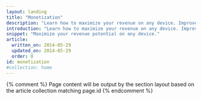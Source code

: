 ```yaml
---
layout: landing
title: "Monetization"
description: "Learn how to maximize your revenue on any device. Improve user experience and get paid."
introduction: "Learn how to maximize your revenue on any device. Improve user experience and get paid."
snippet: "Maximize your revenue potential on any device."
article:
  written_on: 2014-05-29
  updated_on: 2014-05-29
  order: 0
id: monetization
#collection: home
---
```


{% comment %}
Page content will be output by the section layout based on the article collection matching page.id
{% endcomment %}

